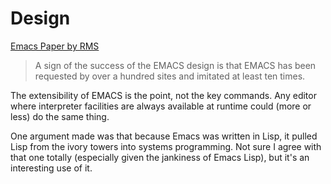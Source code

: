 # Design

[Emacs Paper by RMS](https://www.gnu.org/software/emacs/emacs-paper.html)

> A sign of the success of the EMACS design is that EMACS has been requested by over a hundred sites and imitated at least ten times.

The extensibility of EMACS is the point, not the key commands. Any editor where interpreter facilities are always available at runtime could (more or less) do the same thing.

One argument made was that because Emacs was written in Lisp, it pulled Lisp from the ivory towers into systems programming. Not sure I agree with that one totally (especially given the jankiness of Emacs Lisp), but it's an interesting use of it.